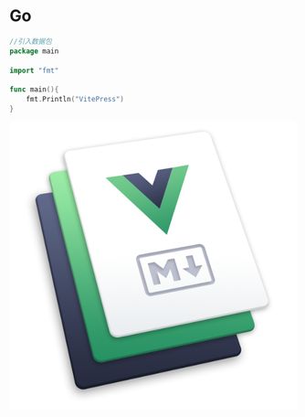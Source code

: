 # Go

``` go {2-8}
//引入数据包
package main

import "fmt"

func main(){
	fmt.Println("VitePress")
}
```
![An image](.././image/logo.png)